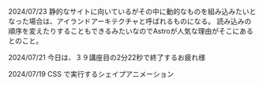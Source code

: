 2024/07/23
静的なサイトに向いているがその中に動的なものを組み込みたいとなった場合は、アイランドアーキテクチャと呼ばれるものになる。
読み込みの順序を変えたりすることもできるみたいなのでAstroが人気な理由がそこにあるとのこと。

2024/07/21
今日は、３９講座目の2分22秒で終了するお疲れ様

2024/07/19
CSS で実行するシェイプアニメーション
